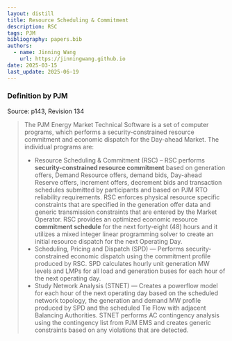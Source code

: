 ```yaml
---
layout: distill
title: Resource Scheduling & Commitment
description: RSC
tags: PJM
bibliography: papers.bib
authors:
  - name: Jinning Wang
    url: https://jinningwang.github.io
date: 2025-03-15
last_update: 2025-06-19
---
```


### Definition by PJM

Source: <d-cite key="pjm2024m11"></d-cite> p143, Revision 134

> The PJM Energy Market Technical Software is a set of computer programs, which performs a security-constrained resource commitment and economic dispatch for the Day-ahead Market. The individual programs are:
>
> - Resource Scheduling & Commitment (RSC) – RSC performs **security-constrained resource commitment** based on generation offers, Demand Resource offers, demand bids, Day-ahead Reserve offers, increment offers, decrement bids and transaction schedules submitted by participants and based on PJM RTO reliability requirements. RSC enforces physical resource specific constraints that are specified in the generation offer data and generic transmission constraints that are entered by the Market Operator. RSC provides an optimized economic resource **commitment schedule** for the next forty-eight (48) hours and it utilizes a mixed integer linear programming solver to create an initial resource dispatch for the next Operating Day.
> - Scheduling, Pricing and Dispatch (SPD) — Performs security-constrained economic dispatch using the commitment profile produced by RSC. SPD calculates hourly unit generation MW levels and LMPs for all load and generation buses for each hour of the next operating day.
> - Study Network Analysis (STNET) — Creates a powerflow model for each hour of the next operating day based on the scheduled network topology, the generation and demand MW profile produced by SPD and the scheduled Tie Flow with adjacent Balancing Authorities. STNET performs AC contingency analysis using the contingency list from PJM EMS and creates generic constraints based on any violations that are detected.
